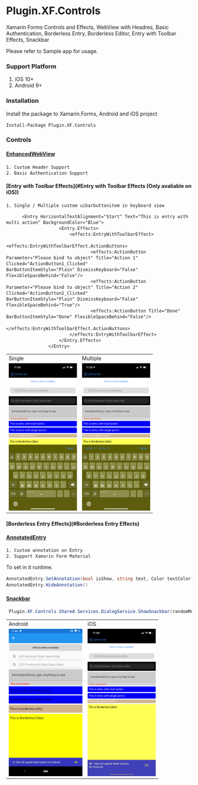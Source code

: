 # Plugin.XF.Controls
Xamarin Forms Controls and Effects, WebView with Headres, Basic Authentication, Borderless Entry, Borderless Editor, Entry with Toolbar Effects, Snackbar

Please refer to Sample app for usage.


### Support Platform
1. iOS 10+
2. Android 9+

### Installation
Install the package to Xamarin.Forms, Android and iOS project
```
Install-Package Plugin.XF.Controls
```

### Controls
#### [EnhancedWebView](#EnhancedWebView)
```
1. Custom Header Support
2. Basic Authentication Support
```
#### [Entry with Toolbar Effects](#Entry with Toolbar Effects (Only avaliable on iOS))
```
1. Single / Multiple custom uibarbuttonitem in keyboard view
```
```XAML
      <Entry HorizontalTextAlignment="Start" Text="This is entry with multi action" BackgroundColor="Blue">
                    <Entry.Effects>
                        <effects:EntryWithToolbarEffect>
                            <effects:EntryWithToolbarEffect.ActionButtons>
                                <effects:ActionButton Parameter="Please bind to object" Title="Action 1" Clicked="ActionButton1_Clicked"                                                       BarButtonItemStyle="Plain" DismissKeyboard="False" FlexibleSpaceBehind="False"/>
                                <effects:ActionButton Parameter="Please bind to object" Title="Action 2" Clicked="ActionButton2_Clicked"                                                       BarButtonItemStyle="Plain" DismissKeyboard="False" FlexibleSpaceBehind="True"/>
                                <effects:ActionButton Title="Done" BarButtonItemStyle="Done" FlexibleSpaceBehind="False"/>
                            </effects:EntryWithToolbarEffect.ActionButtons>
                        </effects:EntryWithToolbarEffect>
                    </Entry.Effects>
                </Entry>
```
<table>
  <tr>
    <td> Single </td>
    <td> Multiple </td>
  </tr>
  <tr>
    <td> <img src="https://github.com/JimmyPun610/Plugin.XF.Controls/blob/master/Screenshots/IMG_9455.PNG?raw=true" height="400">
    </td>
    <td>
      <img src="https://github.com/JimmyPun610/Plugin.XF.Controls/blob/master/Screenshots/IMG_9454.PNG?raw=true" height="400">
    </td>
  </tr>
</table>

#### [Borderless Entry Effects](#Borderless Entry Effects)
#### [AnnotatedEntry](#AnnotatedEntry)
```
1. Custom annotation on Entry
2. Support Xamarin Form Material
```
To set in it runtime.
```C#
AnnotatedEntry.SetAnnotation(bool isShow, string text, Color textColor);
AnnotatedEntry.HideAnnotation()
```
#### [Snackbar](#Snackbar)
```C#
 Plugin.XF.Controls.Shared.Services.DialogService.ShowSnackbar(randomMessage, 3, Color.White, Color.Blue, 0.75f, "OK", Color.Yellow, null);
```
<table>
  <tr>
    <td> Android </td>
    <td> iOS </td>
  </tr>
  <tr>
    <td> <img src="https://github.com/JimmyPun610/Plugin.XF.Controls/blob/master/Screenshots/Screenshot_20191210-114303.png?raw=true" height="400">
    </td>
    <td>
      <img src="https://github.com/JimmyPun610/Plugin.XF.Controls/blob/master/Screenshots/IMG_9459.PNG?raw=true" height="400">
    </td>
  </tr>
</table>

